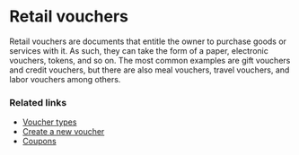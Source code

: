 # Retail vouchers

Retail vouchers are documents that entitle the owner to purchase goods or services with it. As such, they can take the form of a paper, electronic vouchers, tokens, and so on. The most common examples are gift vouchers and credit vouchers, but there are also meal vouchers, travel vouchers, and labor vouchers among others.

### Related links

- [Voucher types](explanation/Voucher_types.md)
- [Create a new voucher](howto/Create_a_new_voucher.md)
- [Coupons](../coupons/intro.md)